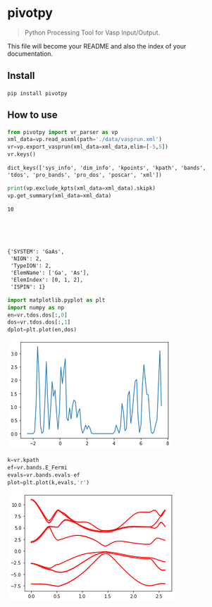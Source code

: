 # pivotpy
> Python Processing Tool for Vasp Input/Output.


This file will become your README and also the index of your documentation.

## Install

`pip install pivotpy`

## How to use

```python
from pivotpy import vr_parser as vp
xml_data=vp.read_asxml(path='./data/vasprun.xml')
vr=vp.export_vasprun(xml_data=xml_data,elim=[-5,5])
vr.keys()
```




    dict_keys(['sys_info', 'dim_info', 'kpoints', 'kpath', 'bands', 'tdos', 'pro_bands', 'pro_dos', 'poscar', 'xml'])



```python
print(vp.exclude_kpts(xml_data=xml_data).skipk)
vp.get_summary(xml_data=xml_data)
```

    10
    




    {'SYSTEM': 'GaAs',
     'NION': 2,
     'TypeION': 2,
     'ElemName': ['Ga', 'As'],
     'ElemIndex': [0, 1, 2],
     'ISPIN': 1}



```python
import matplotlib.pyplot as plt
import numpy as np
en=vr.tdos.dos[:,0]
dos=vr.tdos.dos[:,1]
dplot=plt.plot(en,dos)
```


![png](docs/images/output_6_0.png)


```python
k=vr.kpath
ef=vr.bands.E_Fermi
evals=vr.bands.evals-ef
plot=plt.plot(k,evals,'r')
```


![png](docs/images/output_7_0.png)

